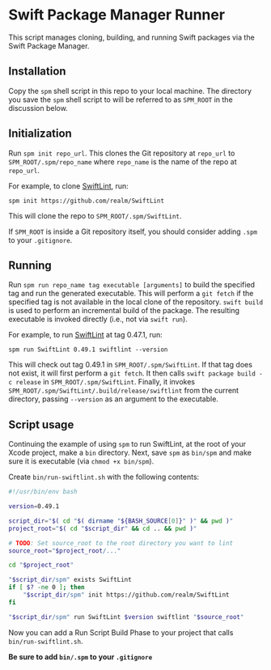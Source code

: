 # Swift Package Manager Runner

This script manages cloning, building, and running Swift packages via the Swift Package Manager.

## Installation

Copy the `spm` shell script in this repo to your local machine. The directory you save the `spm` shell script to will be referred to as `SPM_ROOT` in the discussion below.

## Initialization

Run `spm init repo_url`. This clones the Git repository at `repo_url` to `SPM_ROOT/.spm/repo_name` where `repo_name` is the name of the repo at `repo_url`.

For example, to clone [SwiftLint](https://github.com/realm/SwiftLint), run:

```
spm init https://github.com/realm/SwiftLint
```

This will clone the repo to `SPM_ROOT/.spm/SwiftLint`.

If `SPM_ROOT` is inside a Git repository itself, you should consider adding `.spm` to your `.gitignore`.

## Running

Run `spm run repo_name tag executable [arguments]` to build the specified tag and run the generated executable. This will perform a `git fetch` if the specified tag is not available in the local clone of the repository. `swift build` is used to perform an incremental build of the package. The resulting executable is invoked directly (i.e., not via `swift run`).

For example, to run [SwiftLint](https://github.com/realm/SwiftLint) at tag 0.47.1, run:

```
spm run SwiftLint 0.49.1 swiftlint --version
```

This will check out tag 0.49.1 in `SPM_ROOT/.spm/SwiftLint`. If that tag does not exist, it will first perform a `git fetch`. It then calls `swift package build -c release` in `SPM_ROOT/.spm/SwiftLint`. Finally, it invokes `SPM_ROOT/.spm/SwiftLint/.build/release/swiftlint` from the current directory, passing `--version` as an argument to the executable.

## Script usage

Continuing the example of using `spm` to run SwiftLint, at the root of your Xcode project, make a `bin` directory. Next, save `spm` as `bin/spm` and make sure it is executable (via `chmod +x bin/spm`).

Create `bin/run-swiftlint.sh` with the following contents:

```bash
#!/usr/bin/env bash

version=0.49.1

script_dir="$( cd "$( dirname "${BASH_SOURCE[0]}" )" && pwd )"
project_root="$( cd "$script_dir" && cd .. && pwd )"

# TODO: Set source_root to the root directory you want to lint
source_root="$project_root/..."

cd "$project_root"

"$script_dir/spm" exists SwiftLint
if [ $? -ne 0 ]; then
    "$script_dir/spm" init https://github.com/realm/SwiftLint
fi

"$script_dir/spm" run SwiftLint $version swiftlint "$source_root"
```

Now you can add a Run Script Build Phase to your project that calls `bin/run-swiftlint.sh`.

**Be sure to add `bin/.spm` to your `.gitignore`**

